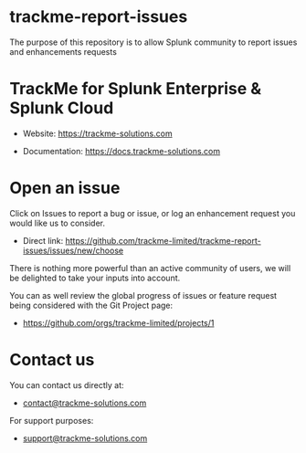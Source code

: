 # trackme-report-issues

The purpose of this repository is to allow Splunk community to report issues and enhancements requests

# TrackMe for Splunk Enterprise & Splunk Cloud

- Website: https://trackme-solutions.com

- Documentation: https://docs.trackme-solutions.com

# Open an issue

Click on Issues to report a bug or issue, or log an enhancement request you would like us to consider.

- Direct link: https://github.com/trackme-limited/trackme-report-issues/issues/new/choose

There is nothing more powerful than an active community of users, we will be delighted to take your inputs into account.

You can as well review the global progress of issues or feature request being considered with the Git Project page:

- https://github.com/orgs/trackme-limited/projects/1

# Contact us

You can contact us directly at:

- contact@trackme-solutions.com

For support purposes:

- support@trackme-solutions.com
